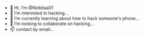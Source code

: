 - 👋 Hi, I’m @Nobitaa01
- 👀 I’m interested in hacking...
- 🌱 I’m currently learning about how to hack someone's phone...
- 💞️ I’m looking to collaborate on hacking...
- 📫 contact by email...

<!---
Nobitaa01/Nobitaa01 is a ✨ special ✨ repository because its `README.md` (this file) appears on your GitHub profile.
You can click the Preview link to take a look at your changes.
--->
